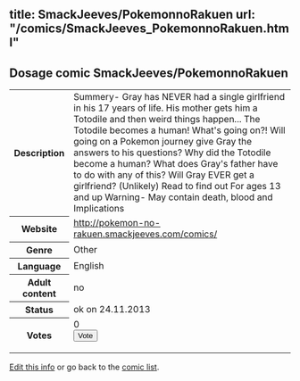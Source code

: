 title: SmackJeeves/PokemonnoRakuen
url: "/comics/SmackJeeves_PokemonnoRakuen.html"
---
Dosage comic SmackJeeves/PokemonnoRakuen
-----------------------------------------

<p id="msg"></p>
<script type="text/javascript">
if (window.location.search === '?edit_info_mail=sent_ok') {
  var elem = document.getElementById("msg");
  elem.innerHTML = 'Edited information sucessfully sent for review, which is usually done daily. Thanks!';
  elem.className = 'ok';
}
</script>
<table class="comicinfo">
<tr>
<th>Description</th><td>Summery- Gray has NEVER had a single girlfriend in his 17 years of life. His mother gets him a Totodile and then weird things happen... The Totodile becomes a human! What's going on?! Will going on a Pokemon journey give Gray the answers to his questions? Why did the Totodile become a human? What does Gray's father have to do with any of this? Will Gray EVER get a girlfriend? (Unlikely) Read to find out For ages 13 and up Warning- May contain death, blood and Implications</td>
</tr>
<tr>
<th>Website</th><td><a href="http://pokemon-no-rakuen.smackjeeves.com/comics/">http://pokemon-no-rakuen.smackjeeves.com/comics/</a></td>
</tr>
<tr>
<th>Genre</th><td>Other</td>
</tr>
<tr>
<th>Language</th><td>English</td>
</tr>
<tr>
<th>Adult content</th><td>no</td>
</tr>
<tr>
<th>Status</th><td>ok on 24.11.2013</td>
</tr>
<tr>
<th>Votes</th><td>0
<form action="http://gaecounter.appspot.com/count/" method="POST">
<input name="name" type="hidden" value="SmackJeeves_PokemonnoRakuen"/>
<input name="uid" type="hidden" id="voteuid" value=""/>
<input type="submit" value="Vote"/>
</form>
</td>
</tr>
</table>
<script type="text/javascript">
var ua = navigator.userAgent;
document.getElementById("voteuid").value = ua.replace(/[^a-zA-Z0-9\._:]/g , "_");;
</script>

[Edit this info](SmackJeeves_PokemonnoRakuen_edit.html) or go back to the [comic list](../comic-index.html).
